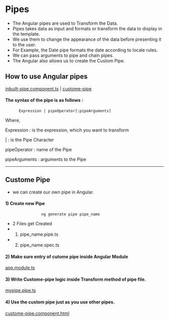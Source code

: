 # Pipes 
- The Angular pipes are used to Transform the Data. 
- Pipes takes data as input and formats or transform the data to display in the template.
- We use them to change the appearance of the data before presenting it to the user. 
- For Example, the Date pipe formats the date according to locale rules. 
- We can pass arguments to pipe and chain pipes. 
- The Angular also allows us to create the Custom Pipe.


## How to use Angular pipes

[inbuilt-pipe.component.ts](https://github.com/Girish-GAP/Angular/blob/main/Pipe/src_pipe/app/inbuilt-pipe/inbuilt-pipe.component.ts)                 |                 [custome-pipe](https://github.com/Girish-GAP/Angular/tree/main/Pipe/src_pipe/app/custome-pipe)

#### The syntax of the pipe is as follows :
          Expression | pipeOperator[:pipeArguments]


Where,

Expression : is the expression, which you want to transform

 |  :  is the Pipe Character

 pipeOperator  :  name of the Pipe
 
 pipeArguments  :  arguments to the Pipe

-----------------------------------------------

## Custome Pipe

- we can create our own pipe in Angular.

#### 1) Create new Pipe
                    ng generate pipe pipe_name

- 2 Files get Created
- 1) pipe_name.pipe.ts        
- 2) pipe_name.spec.ts

#### 2) Make sure entry of cutome pipe inside Angular Module
[app.module.ts](https://github.com/Girish-GAP/Angular/blob/main/Pipe/src_pipe/app/app.module.ts)

#### 3) Write Custome-pipe logic inside Transform method of pipe file.
[mypipe.pipe.ts](https://github.com/Girish-GAP/Angular/blob/main/Pipe/src_pipe/app/mypipe.pipe.ts)

#### 4) Use the custom pipe just as you use other pipes.
[custome-pipe.component.html](https://github.com/Girish-GAP/Angular/blob/main/Pipe/src_pipe/app/custome-pipe/custome-pipe.component.html)
